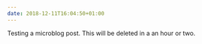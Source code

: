 ```yaml
---
date: 2018-12-11T16:04:50+01:00
---
```


Testing a microblog post. This will be deleted in a an hour or two.